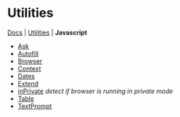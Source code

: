 # Utilities

[Docs](.) | [Utilities](utilities) | **Javascript**

* [Ask](utilities_javascript_ask)
* [Autofill](utilities_javascript_autofill)
* [Browser](utilities_javascript_browser)
* [Context](utilities_javascript_context)
* [Dates](utilities_javascript_dates)
* [Extend](utilities_javascript_extend)
* [inPrivate](utilities_javascript_inprivate) _detect if browser is running in private mode_
* [Table](utilities_javascript_table)
* [TextPrompt](utilities_javascript_textprompt)

